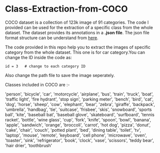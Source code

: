 # Class-Extraction-from-COCO

  COCO dataset is a collection of 123k image of 91 categories. The code I provided can be used for the extraction of a specific class from the whole dataset. The dataset provides its annotations in a **.json file**. The json file format structure can be understand from [here](https://github.com/alwynmathew/COCO-annotation-structure).

  The code provided in this repo help you to extract the images of specific category from the whole dataset. This one is for car category.You can change the ID inside the code as:

```
id = 3   # change to each category ID                  
```
Also change the path file to save the image seperately.

Classes included in COCO are :- 

'person', 'bicycle', 'car', 'motorcycle', 'airplane', 'bus', 'train', 'truck', 'boat', 'traffic light', 'fire hydrant', 'stop sign', 'parking meter', 'bench', 'bird', 'cat', 'dog', 'horse', 'sheep', 'cow', 'elephant', 'bear', 'zebra', 'giraffe', 'backpack', 'umbrella', 'handbag', 'tie', 'suitcase', 'frisbee', 'skis', 'snowboard', 'sports ball', 'kite', 'baseball bat', 'baseball glove', 'skateboard', 'surfboard', 'tennis racket', 'bottle', 'wine glass', 'cup', 'fork', 'knife', 'spoon', 'bowl', 'banana', 'apple', 'sandwich', 'orange', 'broccoli', 'carrot', 'hot dog', 'pizza', 'donut', 'cake', 'chair', 'couch', 'potted plant', 'bed', 'dining table', 'toilet', 'tv', 'laptop', 'mouse', 'remote', 'keyboard', 'cell phone', 'microwave', 'oven', 'toaster', 'sink', 'refrigerator', 'book', 'clock', 'vase', 'scissors', 'teddy bear', 'hair drier', 'toothbrush'
